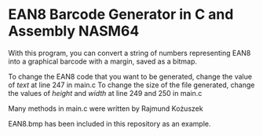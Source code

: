 # EAN8 Barcode Generator in C and Assembly NASM64

With this program, you can convert a string of numbers representing EAN8 into a graphical barcode with a margin, saved as a bitmap.

To change the EAN8 code that you want to be generated, change the value of *text* at line 247 in main.c
To change the size of the file generated, change the values of *height* and *width* at line 249 and 250 in main.c

Many methods in main.c were written by Rajmund Kożuszek

EAN8.bmp has been included in this repository as an example.

